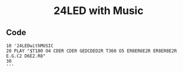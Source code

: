 <h1 align="center">24LED with Music</h1>

## Code

```
10 '24LEDwithMUSIC
20 PLAY "$T180 O4 CDER CDER GEDCDED2R T360 O5 ER8ER8E2R ER8ER8E2R E.G.C2 D6E2.R8"
30 
'''
